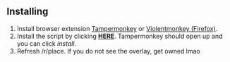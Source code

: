## Installing

1. Install browser extension [Tampermonkey](https://www.tampermonkey.net/) or [Violentmonkey (Firefox)](https://addons.mozilla.org/en-US/firefox/addon/violentmonkey/).
2. Install the script by clicking [**HERE**](https://github.com/pastellexists/ranboo_place/raw/main/overlay.user.js). Tampermonkey should open up and you can click _install_.
3. Refresh /r/place. If you do not see the overlay, get owned lmao